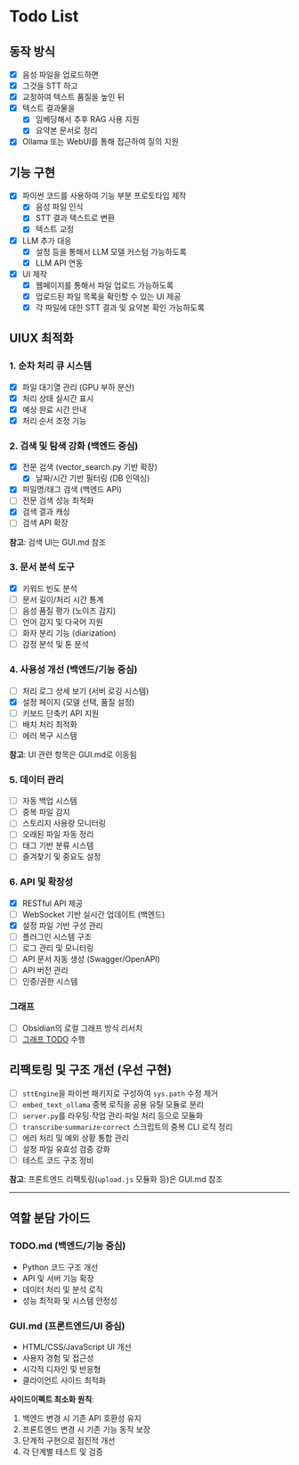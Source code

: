 # Todo List

## 동작 방식
- [x] 음성 파일을 업로드하면
- [x] 그것을 STT 하고
- [x] 교정하여 텍스트 품질을 높인 뒤
- [x] 텍스트 결과물을
    - [x] 임베딩해서 추후 RAG 사용 지원
    - [x] 요약본 문서로 정리
- [x] Ollama 또는 WebUI를 통해 접근하여 질의 지원

## 기능 구현
- [x] 파이썬 코드를 사용하여 기능 부분 프로토타입 제작
    - [x] 음성 파일 인식
    - [x] STT 결과 텍스트로 변환
    - [x] 텍스트 교정
- [x] LLM 추가 대응
    - [x] 설정 등을 통해서 LLM 모델 커스텀 가능하도록
    - [x] LLM API 연동
- [x] UI 제작
    - [x] 웹페이지를 통해서 파일 업로드 가능하도록
    - [x] 업로드된 파일 목록을 확인할 수 있는 UI 제공
    - [x] 각 파일에 대한 STT 결과 및 요약본 확인 가능하도록

## UIUX 최적화

### 1. 순차 처리 큐 시스템
- [x] 파일 대기열 관리 (GPU 부하 분산)
- [x] 처리 상태 실시간 표시
- [x] 예상 완료 시간 안내
- [x] 처리 순서 조정 기능

### 2. 검색 및 탐색 강화 (백엔드 중심)
- [x] 전문 검색 (vector_search.py 기반 확장)
    - [x] 날짜/시간 기반 필터링 (DB 인덱싱)
- [x] 파일명/태그 검색 (백엔드 API)
- [ ] 전문 검색 성능 최적화
- [x] 검색 결과 캐싱
- [ ] 검색 API 확장

**참고**: 검색 UI는 GUI.md 참조

### 3. 문서 분석 도구
- [x] 키워드 빈도 분석
- [ ] 문서 길이/처리 시간 통계
- [ ] 음성 품질 평가 (노이즈 감지)
- [ ] 언어 감지 및 다국어 지원
- [ ] 화자 분리 기능 (diarization)
- [ ] 감정 분석 및 톤 분석

### 4. 사용성 개선 (백엔드/기능 중심)
- [ ] 처리 로그 상세 보기 (서버 로깅 시스템)
- [x] 설정 페이지 (모델 선택, 품질 설정)
- [ ] 키보드 단축키 API 지원
- [ ] 배치 처리 최적화
- [ ] 에러 복구 시스템

**참고**: UI 관련 항목은 GUI.md로 이동됨

### 5. 데이터 관리
- [ ] 자동 백업 시스템
- [ ] 중복 파일 감지
- [ ] 스토리지 사용량 모니터링
- [ ] 오래된 파일 자동 정리
- [ ] 태그 기반 분류 시스템
- [ ] 즐겨찾기 및 중요도 설정

### 6. API 및 확장성
- [x] RESTful API 제공
- [ ] WebSocket 기반 실시간 업데이트 (백엔드)
- [x] 설정 파일 기반 구성 관리
- [ ] 플러그인 시스템 구조
- [ ] 로그 관리 및 모니터링
- [ ] API 문서 자동 생성 (Swagger/OpenAPI)
- [ ] API 버전 관리
- [ ] 인증/권한 시스템

### 그래프
- [ ] Obsidian의 로컬 그래프 방식 리서치
- [ ] [그래프 TODO](Graph.md) 수행

## 리팩토링 및 구조 개선 (우선 구현)
- [ ] `sttEngine`을 파이썬 패키지로 구성하여 `sys.path` 수정 제거
- [ ] `embed_text_ollama` 중복 로직을 공용 유틸 모듈로 분리
- [ ] `server.py`를 라우팅·작업 관리·파일 처리 등으로 모듈화
- [ ] `transcribe`·`summarize`·`correct` 스크립트의 중복 CLI 로직 정리
- [ ] 에러 처리 및 예외 상황 통합 관리
- [ ] 설정 파일 유효성 검증 강화
- [ ] 테스트 코드 구조 정비

**참고**: 프론트엔드 리팩토링(`upload.js` 모듈화 등)은 GUI.md 참조

---

## 역할 분담 가이드

### TODO.md (백엔드/기능 중심)
- Python 코드 구조 개선
- API 및 서버 기능 확장
- 데이터 처리 및 분석 로직
- 성능 최적화 및 시스템 안정성

### GUI.md (프론트엔드/UI 중심) 
- HTML/CSS/JavaScript UI 개선
- 사용자 경험 및 접근성
- 시각적 디자인 및 반응형
- 클라이언트 사이드 최적화

**사이드이펙트 최소화 원칙**:
1. 백엔드 변경 시 기존 API 호환성 유지
2. 프론트엔드 변경 시 기존 기능 동작 보장
3. 단계적 구현으로 점진적 개선
4. 각 단계별 테스트 및 검증
